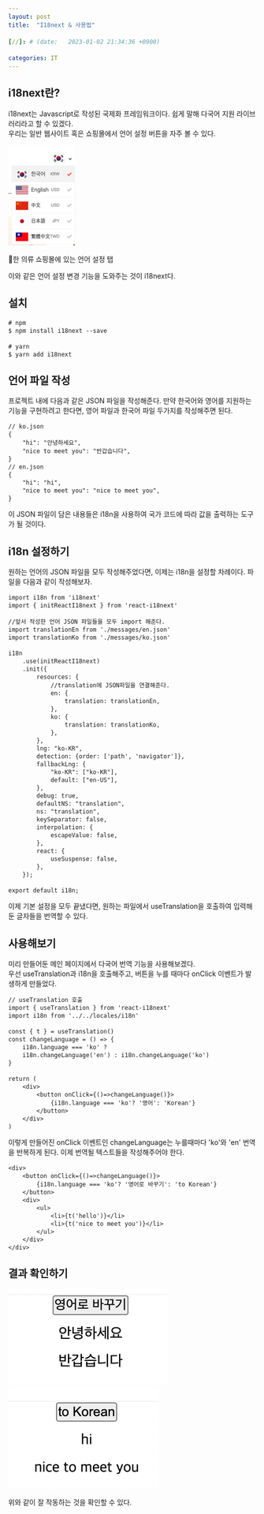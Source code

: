 ```yaml
---
layout: post
title:  "I18next & 사용법"

[//]: # (date:   2023-01-02 21:34:36 +0900)

categories: IT
---
```


[//]: # (<h1>Introduction</h1>)

## i18next란?

i18next는 Javascript로 작성된 국제화 프레임워크이다. 쉽게 말해 다국어 지원 라이브러리라고 할 수 있겠다.   
우리는 일반 웹사이트 혹은 쇼핑몰에서 언어 설정 버튼을 자주 볼 수 있다. 

<img src="/assets/itPost/itPost_i18n_ex.png">

🔺한 의류 쇼핑몰에 있는 언어 설정 탭

이와 같은 언어 설정 변경 기능을 도와주는 것이 i18next다.


## 설치 

    # npm
    $ npm install i18next --save

    # yarn
    $ yarn add i18next



## 언어 파일 작성

프로젝트 내에 다음과 같은 JSON 파일을 작성해준다.
만약 한국어와 영어를 지원하는 기능을 구현하려고 한다면, 영어 파일과 한국어 파일 두가지를 작성해주면 된다.

    // ko.json
    {
        "hi": "안녕하세요",
        "nice to meet you": "반갑습니다",
    }
    // en.json
    {
        "hi": "hi",
        "nice to meet you": "nice to meet you",
    }

이 JSON 파일이 담은 내용들은 i18n을 사용하여 국가 코드에 따라 값을 출력하는 도구가 될 것이다.


## i18n 설정하기

원하는 언어의 JSON 파일을 모두 작성해주었다면, 이제는 i18n을 설정할 차례이다.
파일을 다음과 같이 작성해보자.


    import i18n from 'i18next'
    import { initReactI18next } from 'react-i18next'

    //앞서 작성한 언어 JSON 파일들을 모두 import 해준다.
    import translationEn from './messages/en.json'
    import translationKo from './messages/ko.json'
    
    i18n
        .use(initReactI18next)
        .init({
            resources: {
                //translation에 JSON파일을 연결해준다.
                en: {
                    translation: translationEn,
                },
                ko: {
                    translation: translationKo,
                },
            },
            lng: "ko-KR",
            detection: {order: ['path', 'navigator']},
            fallbackLng: {
                "ko-KR": ["ko-KR"],
                default: ["en-US"],
            },
            debug: true,
            defaultNS: "translation",
            ns: "translation",
            keySeparator: false,
            interpolation: {
                escapeValue: false,
            },
            react: {
                useSuspense: false,
            },
        });
    
    export default i18n;


이제 기본 설정을 모두 끝냈다면, 원하는 파일에서 useTranslation을 호출하여 입력해둔 글자들을 번역할 수 있다.


## 사용해보기

미리 만들어둔 메인 페이지에서 다국어 번역 기능을 사용해보겠다.   
우선 useTranslation과 i18n을 호출해주고, 버튼을 누를 때마다 onClick 이벤트가 발생하게 만들었다.

    // useTranslation 호출
    import { useTranslation } from 'react-i18next'
    import i18n from '../../locales/i18n'

    const { t } = useTranslation()
    const changeLanguage = () => {
        i18n.language === 'ko' ?
        i18n.changeLanguage('en') : i18n.changeLanguage('ko')
    }

    return (
        <div>
            <button onClick={()=>changeLanguage()}>
                {i18n.language === 'ko'? '영어': 'Korean'}
            </button>
        </div>
    )

이렇게 만들어진 onClick 이벤트인 changeLanguage는 누를때마다 'ko'와 'en' 번역을 반복하게 된다.
이제 번역될 텍스트들을 작성해주어야 한다.

    <div>
        <button onClick={()=>changeLanguage()}>
            {i18n.language === 'ko'? '영어로 바꾸기': 'to Korean'}
        </button>
        <div>
            <ul>
                <li>{t('hello')}</li>
                <li>{t('nice to meet you')}</li>
            </ul>
        </div>
    </div>


## 결과 확인하기

<img src="/assets/itPost/itPost_i18n_1.png">
<img src="/assets/itPost/itPost_i18n_2.png">

위와 같이 잘 작동하는 것을 확인할 수 있다.
